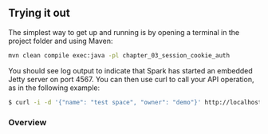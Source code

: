 ## Trying it out
The simplest way to get up and running is by opening a terminal in the project folder and using Maven:
```sh
mvn clean compile exec:java -pl chapter_03_session_cookie_auth
```
You should see log output to indicate that Spark has started an embedded Jetty server on port 4567. 
You can then use curl to call your API operation, as in the following example:
```sh
$ curl -i -d '{"name": "test space", "owner": "demo"}' http://localhost:4567/spaces 
```

### Overview